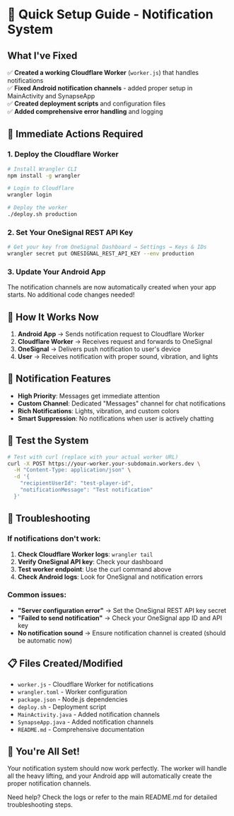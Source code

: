 # 🚀 Quick Setup Guide - Notification System

## What I've Fixed

✅ **Created a working Cloudflare Worker** (`worker.js`) that handles notifications  
✅ **Fixed Android notification channels** - added proper setup in MainActivity and SynapseApp  
✅ **Created deployment scripts** and configuration files  
✅ **Added comprehensive error handling** and logging  

## 🎯 Immediate Actions Required

### 1. Deploy the Cloudflare Worker

```bash
# Install Wrangler CLI
npm install -g wrangler

# Login to Cloudflare
wrangler login

# Deploy the worker
./deploy.sh production
```

### 2. Set Your OneSignal REST API Key

```bash
# Get your key from OneSignal Dashboard → Settings → Keys & IDs
wrangler secret put ONESIGNAL_REST_API_KEY --env production
```

### 3. Update Your Android App

The notification channels are now automatically created when your app starts. No additional code changes needed!

## 🔧 How It Works Now

1. **Android App** → Sends notification request to Cloudflare Worker
2. **Cloudflare Worker** → Receives request and forwards to OneSignal
3. **OneSignal** → Delivers push notification to user's device
4. **User** → Receives notification with proper sound, vibration, and lights

## 📱 Notification Features

- **High Priority**: Messages get immediate attention
- **Custom Channel**: Dedicated "Messages" channel for chat notifications
- **Rich Notifications**: Lights, vibration, and custom colors
- **Smart Suppression**: No notifications when user is actively chatting

## 🧪 Test the System

```bash
# Test with curl (replace with your actual worker URL)
curl -X POST https://your-worker.your-subdomain.workers.dev \
  -H "Content-Type: application/json" \
  -d '{
    "recipientUserId": "test-player-id",
    "notificationMessage": "Test notification"
  }'
```

## 🚨 Troubleshooting

### If notifications don't work:

1. **Check Cloudflare Worker logs**: `wrangler tail`
2. **Verify OneSignal API key**: Check your dashboard
3. **Test worker endpoint**: Use the curl command above
4. **Check Android logs**: Look for OneSignal and notification errors

### Common issues:

- **"Server configuration error"** → Set the OneSignal REST API key secret
- **"Failed to send notification"** → Check your OneSignal app ID and API key
- **No notification sound** → Ensure notification channel is created (should be automatic now)

## 📋 Files Created/Modified

- `worker.js` - Cloudflare Worker for notifications
- `wrangler.toml` - Worker configuration
- `package.json` - Node.js dependencies
- `deploy.sh` - Deployment script
- `MainActivity.java` - Added notification channels
- `SynapseApp.java` - Added notification channels
- `README.md` - Comprehensive documentation

## 🎉 You're All Set!

Your notification system should now work perfectly. The worker will handle all the heavy lifting, and your Android app will automatically create the proper notification channels.

Need help? Check the logs or refer to the main README.md for detailed troubleshooting steps.
